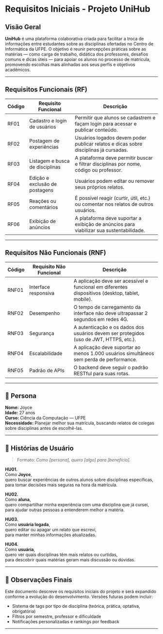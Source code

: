 # Requisitos Iniciais - Projeto UniHub

## Visão Geral

**UniHub** é uma plataforma colaborativa criada para facilitar a troca de informações entre estudantes sobre as disciplinas ofertadas no Centro de Informática da UFPE. O objetivo é reunir percepções práticas sobre as matérias — como carga de trabalho, didática dos professores, desafios comuns e dicas úteis — para apoiar os alunos no processo de matrícula, promovendo escolhas mais alinhadas aos seus perfis e objetivos acadêmicos.

---

## Requisitos Funcionais (RF)

| Código | Requisito Funcional | Descrição |
|--------|---------------------|-----------|
| RF01 | Cadastro e login de usuários | Permitir que alunos se cadastrem e façam login para acessar e publicar conteúdo. |
| RF02 | Postagem de experiências | Usuários logados devem poder publicar relatos e dicas sobre disciplinas já cursadas. |
| RF03 | Listagem e busca de disciplinas | A plataforma deve permitir buscar e filtrar disciplinas por nome, código ou professor. |
| RF04 | Edição e exclusão de postagens | Usuários podem editar ou remover seus próprios relatos. |
| RF05 | Reações ou comentários | É possível reagir (curtir, útil, etc.) ou comentar nos relatos de outros usuários. |
| RF06 | Exibição de anúncios | A plataforma deve suportar a exibição de anúncios para viabilizar sua sustentabilidade. |

---

## Requisitos Não Funcionais (RNF)

| Código | Requisito Não Funcional | Descrição |
|--------|--------------------------|-----------|
| RNF01 | Interface responsiva | A aplicação deve ser acessível e funcional em diferentes dispositivos (desktop, tablet, mobile). |
| RNF02 | Desempenho | O tempo de carregamento da interface não deve ultrapassar 2 segundos em redes 4G. |
| RNF03 | Segurança | A autenticação e os dados dos usuários devem ser protegidos (uso de JWT, HTTPS, etc.). |
| RNF04 | Escalabilidade | A aplicação deve suportar ao menos 1.000 usuários simultâneos sem perda de performance. |
| RNF05 | Padrão de APIs | O backend deve seguir o padrão RESTful para suas rotas. |

---

## 👤 Persona

**Nome:** Joyce  
**Idade:** 27 anos  
**Curso:** Ciência da Computação — UFPE  
**Necessidade:** Planejar melhor sua matrícula, buscando relatos de colegas sobre disciplinas antes de escolhê-las.  

---

## 🧾 Histórias de Usuário

> Formato: _Como [persona], quero [algo] para [benefício]._

**HU01.**  
Como **Joyce**,  
quero buscar experiências de outros alunos sobre disciplinas específicas,  
para tomar decisões mais seguras na hora da matrícula.

**HU02.**  
Como **aluna**,  
quero compartilhar minha experiência com uma disciplina que já cursei,  
para ajudar outras pessoas a entenderem melhor a matéria.

**HU03.**  
Como **usuária logada**,  
quero editar ou apagar um relato que escrevi,  
para manter minhas informações atualizadas.

**HU04.**  
Como **usuária**,  
quero ver quais disciplinas têm mais relatos ou curtidas,  
para descobrir quais matérias geram mais discussão ou dúvidas.

---

## 📌 Observações Finais

Este documento descreve os requisitos iniciais do projeto e será expandido conforme a evolução do desenvolvimento. Versões futuras podem incluir:

- Sistema de tags por tipo de disciplina (teórica, prática, optativa, obrigatória)
- Filtros por semestre, professor e dificuldade
- Notificações personalizadas e rankings por feedback

---

